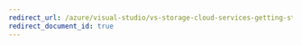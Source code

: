 ```yaml
---
redirect_url: /azure/visual-studio/vs-storage-cloud-services-getting-started-blobs
redirect_document_id: true
---
```

